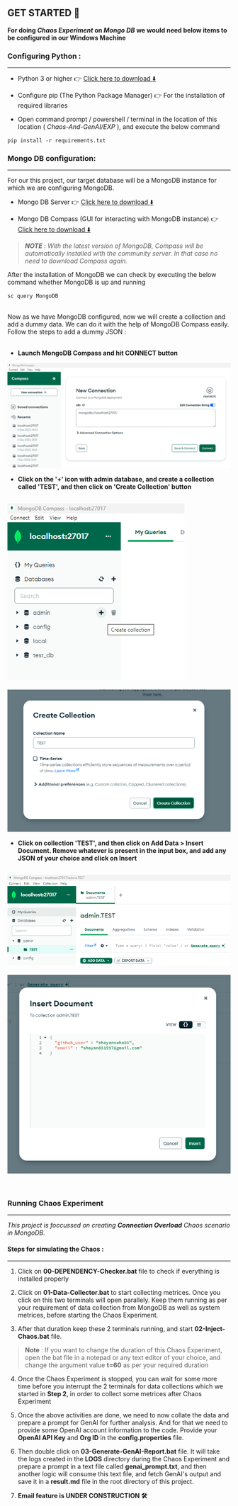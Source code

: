 ## GET STARTED 🚀

**For doing *Chaos Experiment* on *Mongo DB* we would need below items to be configured in our Windows Machine**

### Configuring Python :
---
- Python 3 or higher 👉 [Click here to download ⬇️](https://www.python.org/downloads/)

- Configure pip (The Python Package Manager) 👉 For the installation of required libraries

- Open command prompt / powershell / terminal in the location of this location ( *Chaos-And-GenAI/EXP* ), and execute the below command
```
pip install -r requirements.txt
```

### Mongo DB configuration:
---
For our this project, our target database will be a MongoDB instance for which we are configuring MongoDB.

- Mongo DB Server 👉 [Click here to download ⬇️](https://www.mongodb.com/try/download/community)

- Mongo DB Compass (GUI for interacting with MongoDB instance) 👉 [Click here to download ⬇️](https://www.mongodb.com/try/download/compass)

> ***NOTE** : With the latest version of MongoDB, Compass will be automatically installed with the community server. In that case no need to download Compass again.*

After the installation of MongoDB we can check by executing the below command whether MongoDB is up and running

```
sc query MongoDB
```

<br>
Now as we have MongoDB configured, now we will create a collection and add a dummy data. We can do it with the help of MongoDB Compass easily. Follow the steps to add a dummy JSON :
<br>
<br>

- **Launch MongoDB Compass and hit CONNECT button**

![MongoDB Compass](files/mongodb-compass-snapshot.png)

- **Click on the '+' icon with admin database, and create a collection called 'TEST', and then click on 'Create Collection' button**

![collection_creation_1](files/creating-collections.png)
---
![collection_creation_2](files/collection-details.png)

- **Click on collection 'TEST', and then click on Add Data > Insert Document. Remove whatever is present in the input box, and add any JSON of your choice and click on Insert**

![adding_collection_data1](files/adding_data_to_collections_1.png)
----
![adding_collection_data2](files/adding_data_to_collections_2.png)

<br>


### Running Chaos Experiment
---
*This project is foccussed on creating **Connection Overload** Chaos scenario in MongoDB.*
<br>

#### Steps for simulating the Chaos :
---

1. Click on **00-DEPENDENCY-Checker.bat** file to check if everything is installed properly

2. Click on **01-Data-Collector.bat** to start collecting metrices. Once you click on this two terminals will open parallely. Keep them running as per your requirement of data collection from MongoDB as well as system metrices, before starting the Chaos Experiment.

3.  After that duration keep these 2 terminals running, and start **02-Inject-Chaos.bat** file.
> **Note** : If you want to change the duration of this Chaos Experiment, open the bat file in a notepad or any text editor of your choice, and change the argument value **t=60** as per your required duration

4. Once the Chaos Experiment is stopped, you can wait for some more time before you interrupt the 2 terminals for data collections which we started in **Step 2**, in order to collect some metrices after Chaos Experiment

5. Once the above activities are done, we need to now collate the data and prepare a prompt for GenAI for further analysis. And for that we need to provide some OpenAI account information to the code. Provide your **OpenAI API Key** and **Org ID** in the **config.properties** file.

6. Then double click on **03-Generate-GenAI-Report.bat** file. It will take the logs created in the **LOGS** directory during the Chaos Experiment and prepare a prompt in a text file called **genai_prompt.txt**, and then another logic will consume this text file, and fetch GenAI's output and save it in a **result.md** file in the root directory of this project.

7. **Email feature is UNDER CONSTRUCTION 🛠️**
